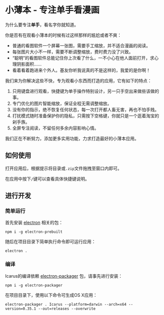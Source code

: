 # 小薄本 - 专注单手看漫画

为什么要专注**单手**，看名字你就知道。

你是否有在观看小薄本的时候有过这样那样的尴尬或者不爽：

- 普通的看图软件一个屏幕一张图，需要手工缩放，并不适合漫画的阅读。
- 每张图片大小不一样，需要不断调整缩放，费时费力没了兴致。
- “聪明”的看图软件总能记住你上次看了什么，一不小心在他人面前打开，求心理阴影面积……
- 看着看着跑进来个外人。基友你听我说真的不是这样的，我爱的是你啊！

我们来为你解决这些不快，专为观看小东西而打造的应用，它有如下的特点：

1. 只用键盘进行观看，快捷键为单手操作特别设计，另一只手空出来做些该做的事。
2. 专门优化的图片智能缩放，保证全程无需调整缩放。
3. 没有你的指示，绝不恢复任何状态，每一次打开都人畜无害，再也不怕手贱。
4. 打扰模式随时准备保护你的隐私，只需按下空格键，你就只是一个逛着淘宝的剁手族。
5. 全屏专注阅读，不留任何多余内容影响心情。

我们正在不断努力，添加更多实用功能，力求打造最好的小薄本应用。

## 如何使用

打开应用后，根据提示将目录或`.zip`文件拖拽至窗口内即可。

在应用中按下`/`键可以查看具体快捷键说明。

## 进行开发

### 简单运行

首先安装 [electron](https://www.npmjs.com/package/electron-packager) 相关的包：

```shell
npm i -g electron-prebuilt
```

随后在项目目录下简单执行命令即可运行应用：

```shell
electron .
```

### 编译

Icarus的编译依赖 [electron-packager](https://www.npmjs.com/package/electron-packager) 包，请事先进行安装：

```shell
npm i -g electron-packager
```

在项目目录下，使用以下命令可生成OS X应用：

```
electron-packager . Icarus --platform=darwin --arch=x64 --version=0.35.1 --out=releases --overwrite
```

